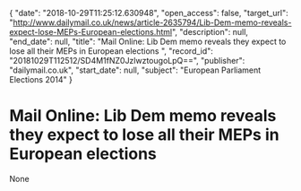 {
  "date": "2018-10-29T11:25:12.630948", 
  "open_access": false, 
  "target_url": "http://www.dailymail.co.uk/news/article-2635794/Lib-Dem-memo-reveals-expect-lose-MEPs-European-elections.html", 
  "description": null, 
  "end_date": null, 
  "title": "Mail Online: Lib Dem memo reveals they expect to lose all their MEPs in European elections ", 
  "record_id": "20181029T112512/SD4M1fNZ0JzlwztougoLpQ==", 
  "publisher": "dailymail.co.uk", 
  "start_date": null, 
  "subject": "European Parliament Elections 2014"
}

# Mail Online: Lib Dem memo reveals they expect to lose all their MEPs in European elections 

None
